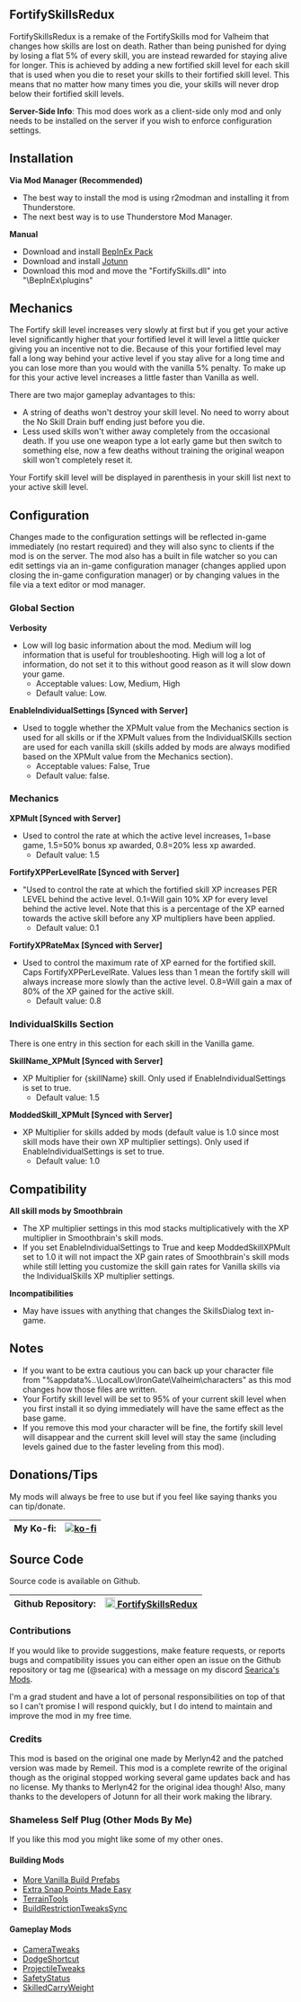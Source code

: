 ## FortifySkillsRedux
FortifySkillsRedux is a remake of the FortifySkills mod for Valheim that changes how skills are lost on death. Rather than being punished for dying by losing a flat 5% of every skill, you are instead rewarded for staying alive for longer. This is achieved by adding a new fortified skill level for each skill that is used when you die to reset your skills to their fortified skill level. This means that no matter how many times you die, your skills will never drop below their fortified skill levels.

**Server-Side Info**: This mod does work as a client-side only mod and only needs to be installed on the server if you wish to enforce configuration settings.

## Installation
**Via Mod Manager (Recommended)**
- The best way to install the mod is using r2modman and installing it from Thunderstore.
- The next best way is to use Thunderstore Mod Manager.

**Manual**
- Download and install [BepInEx Pack](https://valheim.thunderstore.io/package/denikson/BepInExPack_Valheim/)
- Download and install [Jotunn](https://valheim.thunderstore.io/package/ValheimModding/Jotunn/)
- Download this mod and move the "FortifySkills.dll" into "<GameLocation>\BepInEx\plugins"

## Mechanics
The Fortify skill level increases very slowly at first but if you get your active level significantly higher that your fortified level it will level a little quicker giving you an incentive not to die. Because of this your fortified level may fall a long way behind your active level if you stay alive for a long time and you can lose more than you would with the vanilla 5% penalty. To make up for this your active level increases a little faster than Vanilla as well.

There are two major gameplay advantages to this:

- A string of deaths won't destroy your skill level. No need to worry about the No Skill Drain buff ending just before you die.
- Less used skills won't wither away completely from the occasional death. If you use one weapon type a lot early game but then switch to something else, now a few deaths without training the original weapon skill won't completely reset it.

Your Fortify skill level will be displayed in parenthesis in your skill list next to your active skill level.

## Configuration
Changes made to the configuration settings will be reflected in-game immediately (no restart required) and they will also sync to clients if the mod is on the server. The mod also has a built in file watcher so you can edit settings via an in-game configuration manager (changes applied upon closing the in-game configuration manager) or by changing values in the file via a text editor or mod manager.

### Global Section
**Verbosity**
- Low will log basic information about the mod. Medium will log information that is useful for troubleshooting. High will log a lot of information, do not set it to this without good reason as it will slow down your game.
    - Acceptable values: Low, Medium, High
    - Default value: Low.

**EnableIndividualSettings [Synced with Server]**
- Used to toggle whether the XPMult value from the Mechanics section is used for all skills or if the XPMult values from the IndividualSKills section are used for each vanilla skill (skills added by mods are always modified based on the XPMult value from the Mechanics section).
    - Acceptable values: False, True
    - Default value: false.

### Mechanics
**XPMult [Synced with Server]**
- Used to control the rate at which the active level increases, 1=base game, 1.5=50% bonus xp awarded, 0.8=20% less xp awarded.
    - Default value: 1.5

**FortifyXPPerLevelRate [Synced with Server]**
- "Used to control the rate at which the fortified skill XP increases PER LEVEL behind the active level. 0.1=Will gain 10% XP for every level behind the active level. Note that this is a percentage of the XP earned towards the active skill before any XP multipliers have been applied.
    - Default value: 0.1

**FortifyXPRateMax [Synced with Server]**
- Used to control the maximum rate of XP earned for the fortified skill. Caps FortifyXPPerLevelRate. Values less than 1 mean the fortify skill will always increase more slowly than the active level. 0.8=Will gain a max of 80% of the XP gained for the active skill.
    - Default value: 0.8

### IndividualSkills Section
There is one entry in this section for each skill in the Vanilla game.

**SkillName_XPMult [Synced with Server]**
- XP Multiplier for {skillName} skill. Only used if EnableIndividualSettings is set to true.
    - Default value: 1.5

**ModdedSkill_XPMult [Synced with Server]**
- XP Multiplier for skills added by mods (default value is 1.0 since most skill mods have their own XP multiplier settings). Only used if EnableIndividualSettings is set to true.
    - Default value: 1.0


## Compatibility
**All skill mods by Smoothbrain**
  - The XP multiplier settings in this mod stacks multiplicatively with the XP multiplier in Smoothbrain's skill mods.
  - If you set EnableIndividualSettings to True and keep ModdedSkillXPMult set to 1.0 it will not impact the XP gain rates of Smoothbrain's skill mods while still letting you customize the skill gain rates for Vanilla skills via the IndividualSkills XP multiplier settings.

**Incompatibilities**
- May have issues with anything that changes the SkillsDialog text in-game.

## Notes
- If you want to be extra cautious you can back up your character file from "%appdata%\..\LocalLow\IronGate\Valheim\characters" as this mod changes how those files are written.
- Your Fortify skill level will be set to 95% of your current skill level when you first install it so dying immediately will have the same effect as the base game.
- If you remove this mod your character will be fine, the fortify skill level will disappear and the current skill level will stay the same (including levels gained due to the faster leveling from this mod).

## Donations/Tips
My mods will always be free to use but if you feel like saying thanks you can tip/donate.

| My Ko-fi: | [![ko-fi](https://ko-fi.com/img/githubbutton_sm.svg)](https://ko-fi.com/searica) |
|-----------|---------------|

## Source Code
Source code is available on Github.

| Github Repository: | <img height="18" src="https://github.githubassets.com/favicons/favicon-dark.svg"></img><a href="https://github.com/searica/FortifySkillsRedux"> FortifySkillsRedux</a>|
|-----------|---------------|


### Contributions
If you would like to provide suggestions, make feature requests, or reports bugs and compatibility issues you can either open an issue on the Github repository or tag me (@searica) with a message on my discord [Searica's Mods](https://discord.gg/sFmGTBYN6n).

I'm a grad student and have a lot of personal responsibilities on top of that so I can't promise I will respond quickly, but I do intend to maintain and improve the mod in my free time.

### Credits
This mod is based on the original one made by Merlyn42 and the patched version was made by Remeil. This mod is a complete rewrite of the original though as the original stopped working several game updates back and has no license. My thanks to Merlyn42 for the original idea though! Also, many thanks to the developers of Jotunn for all their work making the library.

### Shameless Self Plug (Other Mods By Me)
If you like this mod you might like some of my other ones.

#### Building Mods
- [More Vanilla Build Prefabs](https://valheim.thunderstore.io/package/Searica/More_Vanilla_Build_Prefabs/)
- [Extra Snap Points Made Easy](https://valheim.thunderstore.io/package/Searica/Extra_Snap_Points_Made_Easy/)
- [TerrainTools](https://valheim.thunderstore.io/package/Searica/TerrainTools/)
- [BuildRestrictionTweaksSync](https://valheim.thunderstore.io/package/Searica/BuildRestrictionTweaksSync/)

#### Gameplay Mods
- [CameraTweaks](https://valheim.thunderstore.io/package/Searica/CameraTweaks/)
- [DodgeShortcut](https://valheim.thunderstore.io/package/Searica/DodgeShortcut/)
- [ProjectileTweaks](https://github.com/searica/ProjectileTweaks/)
- [SafetyStatus](https://valheim.thunderstore.io/package/Searica/SafetyStatus/)
- [SkilledCarryWeight](https://github.com/searica/SkilledCarryWeight/)